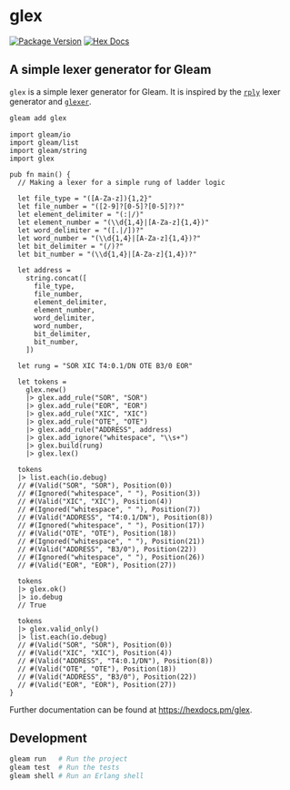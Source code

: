 # glex

[![Package Version](https://img.shields.io/hexpm/v/glex)](https://hex.pm/packages/glex)
[![Hex Docs](https://img.shields.io/badge/hex-docs-ffaff3)](https://hexdocs.pm/glex/)

## A simple lexer generator for Gleam

`glex` is a simple lexer generator for Gleam. It is inspired by the [`rply`](https://github.com/alex/rply) lexer generator and [`glexer`](https://github.com/DanielleMaywood/glexer).

```sh
gleam add glex
```

```gleam
import gleam/io
import gleam/list
import gleam/string
import glex

pub fn main() {
  // Making a lexer for a simple rung of ladder logic

  let file_type = "([A-Za-z]){1,2}"
  let file_number = "([2-9]?[0-5]?[0-5]?)?"
  let element_delimiter = "(:|/)"
  let element_number = "(\\d{1,4}|[A-Za-z]{1,4})"
  let word_delimiter = "([.|/])?"
  let word_number = "(\\d{1,4}|[A-Za-z]{1,4})?"
  let bit_delimiter = "(/)?"
  let bit_number = "(\\d{1,4}|[A-Za-z]{1,4})?"

  let address =
    string.concat([
      file_type,
      file_number,
      element_delimiter,
      element_number,
      word_delimiter,
      word_number,
      bit_delimiter,
      bit_number,
    ])

  let rung = "SOR XIC T4:0.1/DN OTE B3/0 EOR"

  let tokens =
    glex.new()
    |> glex.add_rule("SOR", "SOR")
    |> glex.add_rule("EOR", "EOR")
    |> glex.add_rule("XIC", "XIC")
    |> glex.add_rule("OTE", "OTE")
    |> glex.add_rule("ADDRESS", address)
    |> glex.add_ignore("whitespace", "\\s+")
    |> glex.build(rung)
    |> glex.lex()

  tokens
  |> list.each(io.debug)
  // #(Valid("SOR", "SOR"), Position(0))
  // #(Ignored("whitespace", " "), Position(3))
  // #(Valid("XIC", "XIC"), Position(4))
  // #(Ignored("whitespace", " "), Position(7))
  // #(Valid("ADDRESS", "T4:0.1/DN"), Position(8))
  // #(Ignored("whitespace", " "), Position(17))
  // #(Valid("OTE", "OTE"), Position(18))
  // #(Ignored("whitespace", " "), Position(21))
  // #(Valid("ADDRESS", "B3/0"), Position(22))
  // #(Ignored("whitespace", " "), Position(26))
  // #(Valid("EOR", "EOR"), Position(27))

  tokens
  |> glex.ok()
  |> io.debug
  // True

  tokens
  |> glex.valid_only()
  |> list.each(io.debug)
  // #(Valid("SOR", "SOR"), Position(0))
  // #(Valid("XIC", "XIC"), Position(4))
  // #(Valid("ADDRESS", "T4:0.1/DN"), Position(8))
  // #(Valid("OTE", "OTE"), Position(18))
  // #(Valid("ADDRESS", "B3/0"), Position(22))
  // #(Valid("EOR", "EOR"), Position(27))
}
```

Further documentation can be found at <https://hexdocs.pm/glex>.

## Development

```sh
gleam run   # Run the project
gleam test  # Run the tests
gleam shell # Run an Erlang shell
```
